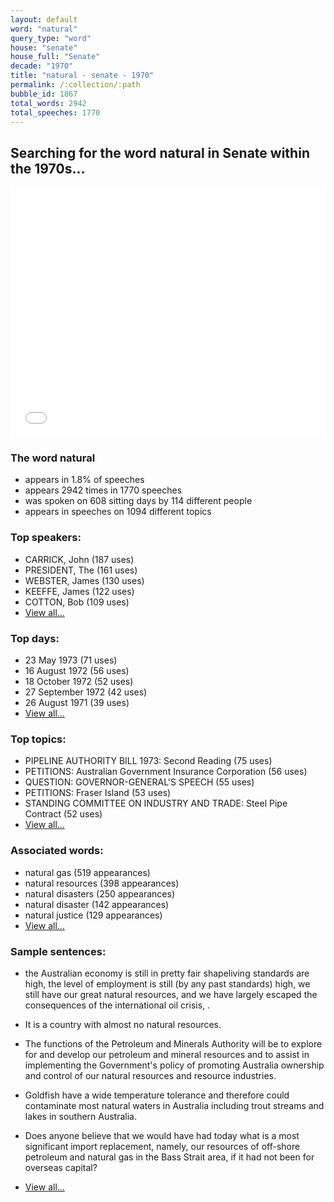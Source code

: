 ```yaml
---
layout: default
word: "natural"
query_type: "word"
house: "senate"
house_full: "Senate"
decade: "1970"
title: "natural - senate - 1970"
permalink: /:collection/:path
bubble_id: 1867
total_words: 2942
total_speeches: 1770
---
```



## Searching for the word **natural** in Senate within the 1970s...

<iframe width="100%" height="400" frameborder="0" scrolling="no" src="//plot.ly/~wragge/1867.embed"></iframe>

### The word **natural**

* appears in 1.8% of speeches
* appears 2942 times in 1770 speeches
* was spoken on 608 sitting days by 114 different people
* appears in speeches on 1094 different topics

### Top speakers:

* CARRICK, John (187 uses)
* PRESIDENT, The (161 uses)
* WEBSTER, James (130 uses)
* KEEFFE, James (122 uses)
* COTTON, Bob (109 uses)
* [View all...](speakers/)


### Top days:

* 23 May 1973 (71 uses)
* 16 August 1972 (56 uses)
* 18 October 1972 (52 uses)
* 27 September 1972 (42 uses)
* 26 August 1971 (39 uses)
* [View all...](days/)


### Top topics:

* PIPELINE AUTHORITY BILL 1973: Second Reading (75 uses)
* PETITIONS: Australian Government Insurance Corporation (56 uses)
* QUESTION: GOVERNOR-GENERAL'S SPEECH (55 uses)
* PETITIONS: Fraser Island (53 uses)
* STANDING COMMITTEE ON INDUSTRY AND TRADE: Steel Pipe Contract (52 uses)
* [View all...](topics/)


### Associated words:

* natural gas (519 appearances)
* natural resources (398 appearances)
* natural disasters (250 appearances)
* natural disaster (142 appearances)
* natural justice (129 appearances)
* [View all...](collocations/)


### Sample sentences:

* the Australian economy is still in pretty fair shapeliving standards are high, the level of employment is still (by any past standards) high, we still have our great <span class="highlight">natural</span> resources, and we have largely escaped the consequences of the international oil crisis, .

* It is a country with almost no <span class="highlight">natural</span> resources.

* The functions of the Petroleum and Minerals Authority will be to explore for and develop our petroleum and mineral resources and to assist in implementing the Government's policy of promoting Australia ownership and control of our <span class="highlight">natural</span> resources and resource industries.

* Goldfish have a wide temperature tolerance and therefore could contaminate most <span class="highlight">natural</span> waters in Australia including trout streams and lakes in southern Australia.

* Does anyone believe that we would have had today what is a most significant import replacement, namely, our resources of off-shore petroleum and <span class="highlight">natural</span> gas in the Bass Strait area, if it had not been for overseas capital?

* [View all...](contexts/)
